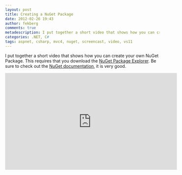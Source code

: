 ```yaml
---
layout: post
title: Creating a NuGet Package
date: 2012-02-26 19:43
author: fekberg
comments: true
metadescription: I put together a short video that shows how you can create your own NuGet Package.
categories: .NET, C#
tags: aspnet, csharp, mvc4, nuget, screencast, video, vs11
---
```

I put together a short video that shows how you can create your own NuGet Package. This requires that you download the <a href="http://docs.nuget.org/docs/creating-packages/using-a-gui-to-build-packages">NuGet Package Explorer</a>. Be sure to check out the <a href="http://docs.nuget.org/">NuGet documentation</a>, it is very good.<!--excerpt-->

<div class="video-container">
<iframe width="560" height="315" src="http://www.youtube.com/embed/t7pYtAjkWUY" frameborder="0" allowfullscreen></iframe>
</div>
